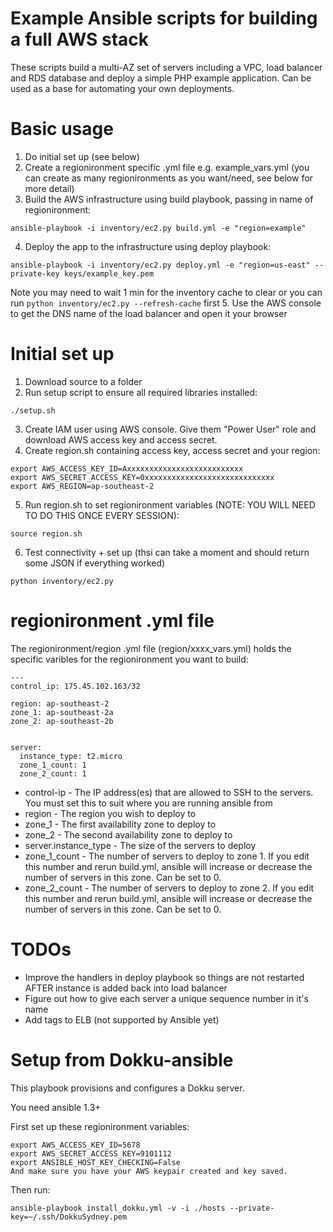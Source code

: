 Example Ansible scripts for building a full AWS stack
=============================================
These scripts build a multi-AZ set of servers including a VPC, load balancer and RDS database and deploy a simple PHP example application. Can be used as a base for automating your own deployments.

Basic usage
===========
1. Do initial set up (see below)
2. Create a regionironment specific .yml file e.g. example_vars.yml (you can create as many regionironments as you want/need, see below for more detail)
3. Build the AWS infrastructure using build playbook, passing in name of regionironment:

  ```
  ansible-playbook -i inventory/ec2.py build.yml -e "region=example"
  ```
4. Deploy the app to the infrastructure using deploy playbook:

  ```
  ansible-playbook -i inventory/ec2.py deploy.yml -e "region=us-east" --private-key keys/example_key.pem
  ```
  Note you may need to wait 1 min for the inventory cache to clear or you can run ```python inventory/ec2.py --refresh-cache``` first
5. Use the AWS console to get the DNS name of the load balancer and open it your browser


Initial set up
==============
1. Download source to a folder
2. Run setup script to ensure all required libraries installed:

  ```
  ./setup.sh
  ```
3. Create IAM user using AWS console. Give them "Power User" role and download AWS access key and access secret.
4. Create region.sh containing access key, access secret and your region:

  ```
  export AWS_ACCESS_KEY_ID=Axxxxxxxxxxxxxxxxxxxxxxxxxx
  export AWS_SECRET_ACCESS_KEY=0xxxxxxxxxxxxxxxxxxxxxxxxxxxxx
  export AWS_REGION=ap-southeast-2
  ```    
5. Run region.sh to set regionironment variables (NOTE: YOU WILL NEED TO DO THIS ONCE EVERY SESSION):

  ```
  source region.sh
  ```    
6. Test connectivity + set up (thsi can take a moment and should return some JSON if everything worked)

  ```
  python inventory/ec2.py
  ```

regionironment .yml file
=====================
The regionironment/region .yml file (region/xxxx_vars.yml) holds the specific varibles for the regionironment you want to build:

```
---
control_ip: 175.45.102.163/32

region: ap-southeast-2
zone_1: ap-southeast-2a
zone_2: ap-southeast-2b


server:
  instance_type: t2.micro
  zone_1_count: 1
  zone_2_count: 1

```

* control-ip - The IP address(es) that are allowed to SSH to the servers. You must set this to suit where you are running ansible from
* region - The region you wish to deploy to
* zone_1 - The first availability zone to deploy to
* zone_2 - The second availability zone to deploy to
* server.instance_type - The size of the servers to deploy
* zone_1_count - The number of servers to deploy to zone 1. If you edit this number and rerun build.yml, ansible will increase or decrease the number of servers in this zone. Can be set to 0.
* zone_2_count - The number of servers to deploy to zone 2. If you edit this number and rerun build.yml, ansible will increase or decrease the number of servers in this zone. Can be set to 0.


TODOs
=====
* Improve the handlers in deploy playbook so things are not restarted AFTER instance is added back into load balancer
* Figure out how to give each server a unique sequence number in it's name
* Add tags to ELB (not supported by Ansible yet)


# Setup from Dokku-ansible

This playbook provisions and configures a Dokku server.  

You need ansible 1.3+

First set up these regionironment variables:
```
export AWS_ACCESS_KEY_ID=5678
export AWS_SECRET_ACCESS_KEY=9101112
export ANSIBLE_HOST_KEY_CHECKING=False
And make sure you have your AWS keypair created and key saved.
```

Then run:

```
ansible-playbook install_dokku.yml -v -i ./hosts --private-key=~/.ssh/DokkuSydney.pem
```

